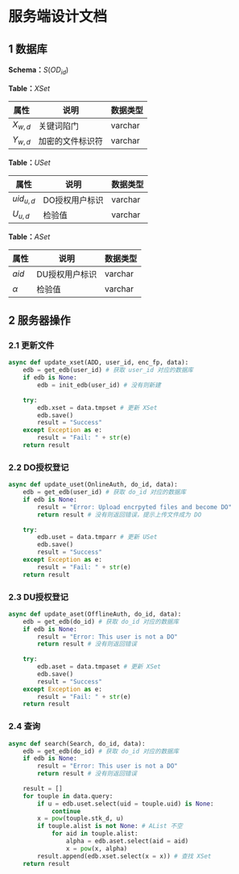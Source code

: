 # 服务端设计文档

## 1 数据库

**Schema：**$S(OD_{id})$

**Table：**$XSet$

| 属性      | 说明             | 数据类型 |
| --------- | ---------------- | -------- |
| $X_{w,d}$ | 关键词陷门       | varchar  |
| $Y_{w,d}$ | 加密的文件标识符 | varchar  |

**Table：**$USet$

| 属性        | 说明           | 数据类型 |
| ----------- | -------------- | -------- |
| $uid_{u,d}$ | DO授权用户标识 | varchar  |
| $U_{u,d}$   | 检验值         | varchar  |

**Table：**$ASet$

| 属性     | 说明           | 数据类型 |
| -------- | -------------- | -------- |
| $aid$    | DU授权用户标识 | varchar  |
| $\alpha$ | 检验值         | varchar  |

## 2 服务器操作

### 2.1 更新文件

```python
async def update_xset(ADD, user_id, enc_fp, data):
    edb = get_edb(user_id) # 获取 user_id 对应的数据库
    if edb is None:
        edb = init_edb(user_id) # 没有则新建
        
    try:
        edb.xset = data.tmpset # 更新 XSet
        edb.save()
        result = "Success"
    except Exception as e:
        result = "Fail: " + str(e)
    return result
```

### 2.2 DO授权登记

```python
async def update_uset(OnlineAuth, do_id, data):
    edb = get_edb(user_id) # 获取 do_id 对应的数据库
    if edb is None:
        result = "Error: Upload encrpyted files and become DO"
        return result # 没有则返回错误，提示上传文件成为 DO
    
    try:
        edb.uset = data.tmparr # 更新 USet
        edb.save()
        result = "Success"
    except Exception as e:
        result = "Fail: " + str(e)
    return result
```

### 2.3 DU授权登记

```python
async def update_aset(OfflineAuth, do_id, data):
    edb = get_edb(do_id) # 获取 do_id 对应的数据库
    if edb is None:
        result = "Error: This user is not a DO"
        return result # 没有则返回错误
    
    try:
        edb.aset = data.tmpaset # 更新 XSet
        edb.save()
        result = "Success"
    except Exception as e:
        result = "Fail: " + str(e)
    return result
```

### 2.4 查询

```python
async def search(Search, do_id, data):
    edb = get_edb(do_id) # 获取 do_id 对应的数据库
    if edb is None:
        result = "Error: This user is not a DO"
        return result # 没有则返回错误
    
    result = []
    for touple in data.query:
        if u = edb.uset.select(uid = touple.uid) is None:
            continue
        x = pow(touple.stk_d, u)
        if touple.alist is not None: # AList 不空
            for aid in touple.alist:
                alpha = edb.aset.select(aid = aid)
                x = pow(x, alpha)
		result.append(edb.xset.select(x = x)) # 查找 XSet
	return result
```

